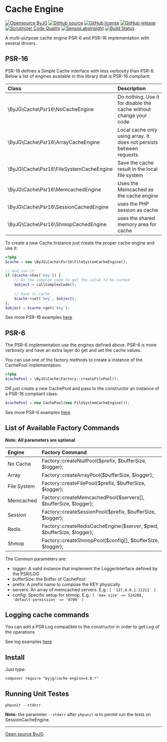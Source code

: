 # Cache Engine

[![Opensource ByJG](https://img.shields.io/badge/opensource-byjg-success.svg)](http://opensource.byjg.com)
[![GitHub source](https://img.shields.io/badge/Github-source-informational?logo=github)](https://github.com/byjg/cache-engine-php/)
[![GitHub license](https://img.shields.io/github/license/byjg/cache-engine-php.svg)](https://opensource.byjg.com/opensource/licensing.html)
[![GitHub release](https://img.shields.io/github/release/byjg/cache-engine-php.svg)](https://github.com/byjg/cache-engine-php/releases/)
[![Scrutinizer Code Quality](https://scrutinizer-ci.com/g/byjg/cache-engine-php/badges/quality-score.png?b=master)](https://scrutinizer-ci.com/g/byjg/cache-engine-php/?branch=master)
[![SensioLabsInsight](https://insight.sensiolabs.com/projects/f643fd22-8ab1-4f41-9bef-f9f9e127ec0d/mini.png)](https://insight.sensiolabs.com/projects/f643fd22-8ab1-4f41-9bef-f9f9e127ec0d)
[![Build Status](https://travis-ci.com/byjg/cache-engine-php.svg?branch=master)](https://travis-ci.com/byjg/cache-engine-php)



A multi-purpose cache engine PSR-6 and PSR-16 implementation with several drivers.

## PSR-16
 
PSR-16 defines a Simple Cache interface with less verbosity than PSR-6. Below a list
of engines available in this library that is PSR-16 compliant:

| Class                                   | Description                                                         |
|:----------------------------------------|:--------------------------------------------------------------------|
| \ByJG\Cache\Psr16\NoCacheEngine         | Do nothing. Use it for disable the cache without change your code   |
| \ByJG\Cache\Psr16\ArrayCacheEngine      | Local cache only using array. It does not persists between requests |
| \ByJG\Cache\Psr16\FileSystemCacheEngine | Save the cache result in the local file system                      |
| \ByJG\Cache\Psr16\MemcachedEngine       | Uses the Memcached as the cache engine                              |
| \ByJG\Cache\Psr16\SessionCachedEngine   | uses the PHP session as cache                                       |
| \ByJG\Cache\Psr16\ShmopCachedEngine     | uses the shared memory area for cache                               |

To create a new Cache Instance just create the proper cache engine and use it:

```php
<?php
$cache = new \ByJG\Cache\Psr16\FileSystemCacheEngine();

// And use it:
if ($cache->has('key')) {
    // Do the complex code to get the value to be cached
    $object = callComplexCode();
    
    // Save to cache
    $cache->set('key', $object);
};
$object = $cache->get('key');
```

See more PSR-16 examples [here](docs/basic-usage-psr16-simplecache.md)

## PSR-6 

The PSR-6 implementation use the engines defined above. PSR-6 is more verbosity and
have an extra layer do get and set the cache values. 

You can use one of the factory methods to create a instance of the CachePool implementation:

```php
<?php
$cachePool = \ByJG\Cache\Factory::createFilePool();
```

 OR just create a new CachePool and pass to the constructor an instance of a PSR-16 compliant class:

```php
$cachePool = new CachePool(new FileSystemCacheEngine());
```

See more PSR-6 examples [here](docs/basic-usage-psr6-cachepool.md)

## List of Available Factory Commands

**Note: All parameters are optional**

| Engine           | Factory Command                                                       |
|:-----------------|:----------------------------------------------------------------------|
| No Cache         | Factory::createNullPool($prefix, $bufferSize, $logger);               |
| Array            | Factory::createArrayPool($bufferSize, $logger);                       |
| File System      | Factory::createFilePool($prefix, $bufferSize, $logger);               |
| Memcached        | Factory::createMemcachedPool($servers[], $bufferSize, $logger);       |
| Session          | Factory::createSessionPool($prefix, $bufferSize, $logger);            |
| Redis            | Factory::createRedisCacheEngine($server, $pwd, $bufferSize, $logger); |
| Shmop            | Factory::createShmopPool($config[], $bufferSize, $logger);            |

The Common parameters are:

- logger: A valid instance that implement the LoggerInterface defined by the PSR/LOG
- bufferSize: the Buffer of CachePool
- prefix: A prefix name to compose the KEY physically 
- servers: An array of memcached servers. E.g.: `[ '127.0.0.1:11211' ]` 
- config: Specific setup for shmop. E.g.: `[ 'max-size' => 524288, 'default-permission' => '0700' ]`

## Logging cache commands
 
You can add a PSR Log compatible to the constructor in order to get Log of the operations

See log examples [here](docs/setup-log-handler.md)

## Install

Just type: 

```
composer require "byjg/cache-engine=4.0.*"
```


## Running Unit Testes

```
phpunit --stderr
```

**Note:** the parameter `--stderr` after `phpunit` is to permit run the tests on SessionCacheEngine.  

----
[Open source ByJG](http://opensource.byjg.com)
